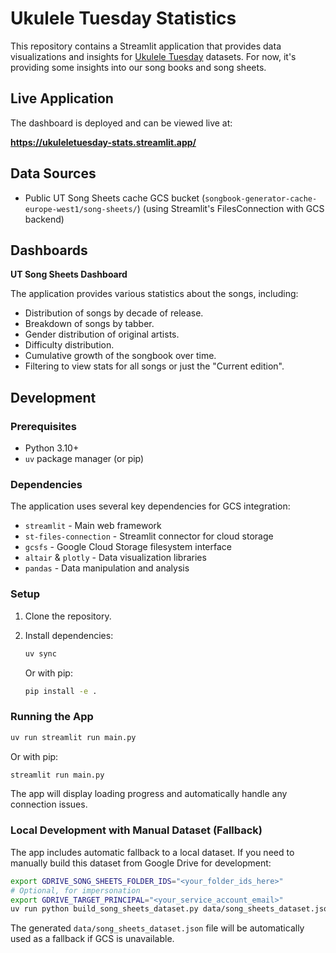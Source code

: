 # Ukulele Tuesday Statistics

This repository contains a Streamlit application that provides data visualizations and insights for [Ukulele Tuesday](https://www.ukuleletuesday.ie/) datasets. For now, it's providing some insights into our song books and song sheets.

## Live Application

The dashboard is deployed and can be viewed live at:

**https://ukuleletuesday-stats.streamlit.app/**

## Data Sources

* Public UT Song Sheets cache GCS bucket (`songbook-generator-cache-europe-west1/song-sheets/`) (using Streamlit's FilesConnection with GCS backend)

## Dashboards

**UT Song Sheets Dashboard**

The application provides various statistics about the songs, including:
- Distribution of songs by decade of release.
- Breakdown of songs by tabber.
- Gender distribution of original artists.
- Difficulty distribution.
- Cumulative growth of the songbook over time.
- Filtering to view stats for all songs or just the "Current edition".

## Development

### Prerequisites
- Python 3.10+
- `uv` package manager (or pip)

### Dependencies
The application uses several key dependencies for GCS integration:
- `streamlit` - Main web framework
- `st-files-connection` - Streamlit connector for cloud storage
- `gcsfs` - Google Cloud Storage filesystem interface
- `altair` & `plotly` - Data visualization libraries
- `pandas` - Data manipulation and analysis

### Setup
1. Clone the repository.
2. Install dependencies:
   ```bash
   uv sync
   ```
   
   Or with pip:
   ```bash
   pip install -e .
   ```

### Running the App

```bash
uv run streamlit run main.py
```

Or with pip:
```bash
streamlit run main.py
```

The app will display loading progress and automatically handle any connection issues.

### Local Development with Manual Dataset (Fallback)

The app includes automatic fallback to a local dataset. If you need to manually build this dataset from Google Drive for development:

```bash
export GDRIVE_SONG_SHEETS_FOLDER_IDS="<your_folder_ids_here>"
# Optional, for impersonation
export GDRIVE_TARGET_PRINCIPAL="<your_service_account_email>"
uv run python build_song_sheets_dataset.py data/song_sheets_dataset.json
```

The generated `data/song_sheets_dataset.json` file will be automatically used as a fallback if GCS is unavailable.
